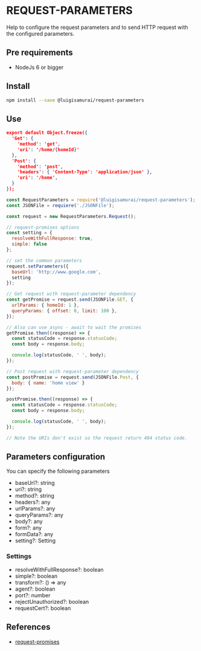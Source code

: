 # REQUEST-PARAMETERS

Help to configure the request parameters and to send HTTP request with the configured parameters.

## Pre requirements

- NodeJs 6 or bigger

## Install

```sh
npm install --save @luigisamurai/request-parameters
```

## Use

```json
export default Object.freeze({
  'Get': {
    'method': 'get',
    'uri': '/home/{homeId}'
  },
  'Post': {
    'method': 'post',
    'headers': { 'Content-Type': 'application/json' },
    'uri': '/home',
  }
});
```

```javascript
const RequestParameters = require('@luigisamurai/request-parameters');
const JSONFile = requiere('./JSONFile');

const request = new RequestParameters.Request();

// request-promises options
const setting = {
  resolveWithFullResponse: true,
  simple: false
};

// set the common parameters
request.setParameters({
  baseUrl: 'http://www.google.com',
  setting
});

// Get request with request-parameter dependency
const getPromise = request.send(JSONFile.GET, {
  urlParams: { homeId: 1 },
  queryParams: { offset: 0, limit: 100 },
});

// Also can use async - await to wait the promises
getPromise.then((response) => {
  const statusCode = response.statusCode;
  const body = response.body;

  console.log(statusCode, ' ', body);
});

// Post request with request-parameter dependency
const postPromise = request.send(JSONFile.Post, {
  body: { name: 'home view' }
});

postPromise.then((response) => {
  const statusCode = response.statusCode;
  const body = response.body;

  console.log(statusCode, ' ', body);
});

// Note the URIs don't exist so the request return 404 status code.
```

## Parameters configuration

You can specify the following parameters

- baseUrl?: string
- uri?: string
- method?: string
- headers?: any
- urlParams?: any
- queryParams?: any
- body?: any
- form?: any
- formData?: any
- setting?: Setting

### Settings

- resolveWithFullResponse?: boolean
- simple?: boolean
- transform?: () => any
- agent?: boolean
- port?: number
- rejectUnauthorized?: boolean
- requestCert?: boolean

## References

- [request-promises](https://www.npmjs.com/package/request-promise)
